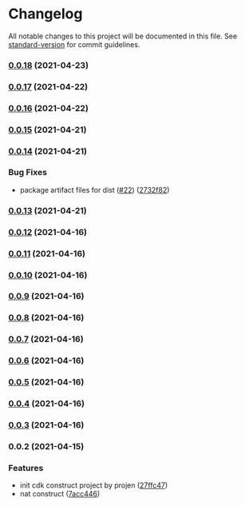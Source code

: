# Changelog

All notable changes to this project will be documented in this file. See [standard-version](https://github.com/conventional-changelog/standard-version) for commit guidelines.

### [0.0.18](https://github.com/zxkane/snat/compare/v0.0.17...v0.0.18) (2021-04-23)

### [0.0.17](https://github.com/zxkane/snat/compare/v0.0.16...v0.0.17) (2021-04-22)

### [0.0.16](https://github.com/zxkane/snat/compare/v0.0.15...v0.0.16) (2021-04-22)

### [0.0.15](https://github.com/zxkane/snat/compare/v0.0.14...v0.0.15) (2021-04-21)

### [0.0.14](https://github.com/zxkane/snat/compare/v0.0.13...v0.0.14) (2021-04-21)


### Bug Fixes

* package artifact files for dist ([#22](https://github.com/zxkane/snat/issues/22)) ([2732f82](https://github.com/zxkane/snat/commit/2732f828ff77336beefd8fa9485be76c41190c19))

### [0.0.13](https://github.com/zxkane/snat/compare/v0.0.12...v0.0.13) (2021-04-21)

### [0.0.12](https://github.com/zxkane/snat/compare/v0.0.11...v0.0.12) (2021-04-16)

### [0.0.11](https://github.com/zxkane/snat/compare/v0.0.10...v0.0.11) (2021-04-16)

### [0.0.10](https://github.com/zxkane/snat/compare/v0.0.9...v0.0.10) (2021-04-16)

### [0.0.9](https://github.com/zxkane/snat/compare/v0.0.8...v0.0.9) (2021-04-16)

### [0.0.8](https://github.com/zxkane/snat/compare/v0.0.7...v0.0.8) (2021-04-16)

### [0.0.7](https://github.com/zxkane/snat/compare/v0.0.6...v0.0.7) (2021-04-16)

### [0.0.6](https://github.com/zxkane/snat/compare/v0.0.5...v0.0.6) (2021-04-16)

### [0.0.5](https://github.com/zxkane/snat/compare/v0.0.4...v0.0.5) (2021-04-16)

### [0.0.4](https://github.com/zxkane/snat/compare/v0.0.3...v0.0.4) (2021-04-16)

### [0.0.3](https://github.com/zxkane/snat/compare/v0.0.2...v0.0.3) (2021-04-16)

### 0.0.2 (2021-04-15)


### Features

* init cdk construct project by projen ([27ffc47](https://github.com/zxkane/snat/commit/27ffc472acc5500ce1437cb2a7920b5e596db38c))
* nat construct ([7acc446](https://github.com/zxkane/snat/commit/7acc4464ab47927647a9478690eda455e348f8f3))
